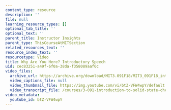 ```yaml
---
content_type: resource
description: ''
file: null
learning_resource_types: []
optional_tab_title: ''
optional_text: ''
parent_title: Instructor Insights
parent_type: ThisCourseAtMITSection
related_resources_text: ''
resource_index_text: ''
resourcetype: Video
title: Why Are You Here? Introductory Speech
uid: cec83251-a49f-6f0a-38da-f358089aaf0c
video_files:
  archive_url: https://archive.org/download/MIT3.091F18/MIT3_091F18_intro_300k.mp4
  video_captions_file: null
  video_thumbnail_file: https://img.youtube.com/vi/btZ-VFW4wpY/default.jpg
  video_transcript_file: /courses/3-091-introduction-to-solid-state-chemistry-fall-2018/e4c9fe75242cec1e834c8d7c3f529ec8_btZ-VFW4wpY.pdf
video_metadata:
  youtube_id: btZ-VFW4wpY
---
```


